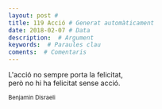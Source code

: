 ```yaml
---
layout: post #
title: 119 Acció # Generat automàticament
date: 2018-02-07 # Data
description:  # Argument
keywords:  # Paraules clau
coments:  # Comentaris
---
```


L'acció no sempre porta la felicitat, <br />
però no hi ha felicitat sense acció. <br />

<small>Benjamin Disraeli</small>
